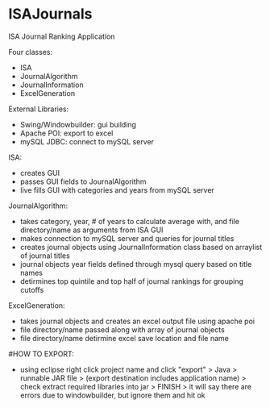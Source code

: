 # ISAJournals
ISA Journal Ranking Application

Four classes:
  - ISA
  - JournalAlgorithm
  - JournalInformation
  - ExcelGeneration
  
External Libraries:
  - Swing/Windowbuilder: gui building
  - Apache POI: export to excel
  - mySQL JDBC: connect to mySQL server
  
ISA:
  - creates GUI 
  - passes GUI fields to JournalAlgorithm
  - live fills GUI with categories and years from mySQL server
  
JournalAlgorithm:
  - takes category, year, # of years to calculate average with, and file directory/name as arguments from ISA GUI
  - makes connection to mySQL server and queries for journal titles
  - creates journal objects using JournalInformation class based on arraylist of journal titles 
  - journal objects year fields defined through mysql query based on title names
  - detirmines top quintile and top half of journal rankings for grouping cutoffs
  
ExcelGeneration:
  - takes journal objects and creates an excel output file using apache poi
  - file directory/name passed along with array of journal objects
  - file directory/name detirmine excel save location and file name

#HOW TO EXPORT:
  - using eclipse right click project name and click "export" > Java > runnable JAR file > (export destination includes application name) > check extract required libraries into jar > FINISH > it will say there are errors due to windowbuilder, but ignore them and hit ok
  

